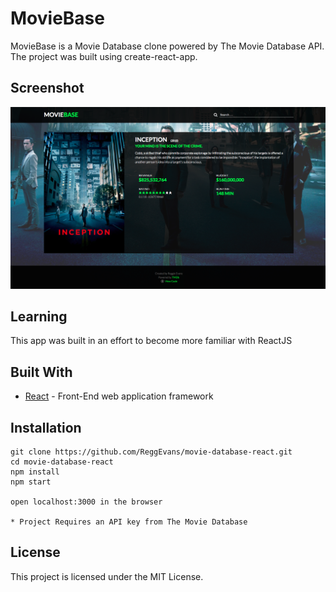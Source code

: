 # MovieBase 

MovieBase is a Movie Database clone powered by The Movie Database API. The project was built using create-react-app.

## Screenshot
![MovieBase Screen Shot](public/images/moviebase.png)

## Learning

This app was built in an effort to become more familiar with ReactJS

## Built With

* [React](https://github.com/facebookincubator/create-react-app) - Front-End web application framework

## Installation
```
git clone https://github.com/ReggEvans/movie-database-react.git
cd movie-database-react
npm install
npm start

open localhost:3000 in the browser

* Project Requires an API key from The Movie Database
```

## License
This project is licensed under the MIT License.
